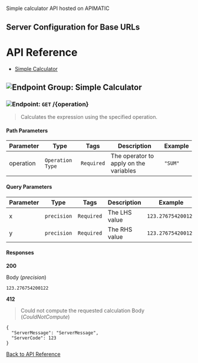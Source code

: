 # 

Simple calculator API hosted on APIMATIC



## Server Configuration for Base URLs







# <a name="api_reference"></a>API Reference

* [Simple Calculator](#simple_calculator)

## <a name="simple_calculator"></a>![Endpoint Group: ](https://apidocs.io/img/class.png "Simple Calculator") Simple Calculator


### <a name="calculate"></a>![Endpoint: ](https://apidocs.io/img/method.png "Calculate") `GET` /{operation}

> Calculates the expression using the specified operation.



#### Path Parameters
| Parameter | Type | Tags | Description | Example |
|-----------|------| ---- |-------------| ------- |
| operation | `Operation Type` |  ``` Required ```  | The operator to apply on the variables | `"SUM"` | 

#### Query Parameters
| Parameter | Type | Tags | Description | Example |
|-----------|------| ---- |-------------| ------- |
| x | `precision` |  ``` Required ```  | The LHS value | `123.276754200122` | 
| y | `precision` |  ``` Required ```  | The RHS value | `123.276754200122` | 

#### Responses
**200** 

Body (_precision_) 
```
123.276754200122
```


**412** 

> Could not compute the requested calculation
Body (_CouldNotCompute_) 
```
{
  "ServerMessage": "ServerMessage",
  "ServerCode": 123
}
```


[Back to API Reference](#api_reference)


